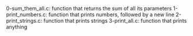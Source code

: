 0-sum_them_all.c: function that returns the sum of all its parameters
1-print_numbers.c: function that prints numbers, followed by a new line
2-print_strings.c: function that prints strings
3-print_all.c: function that prints anything
